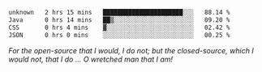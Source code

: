 <!--START_SECTION:waka-->

```txt
unknown   2 hrs 15 mins   ██████████████████████░░░   88.14 %
Java      0 hrs 14 mins   ██▒░░░░░░░░░░░░░░░░░░░░░░   09.20 %
CSS       0 hrs 4 mins    ▓░░░░░░░░░░░░░░░░░░░░░░░░   02.42 %
JSON      0 hrs 0 mins    ░░░░░░░░░░░░░░░░░░░░░░░░░   00.25 %
```

<!--END_SECTION:waka-->

*For the open-source that I would, I do not; but the closed-source, which I would not, that I do ... O wretched man that I am!*
